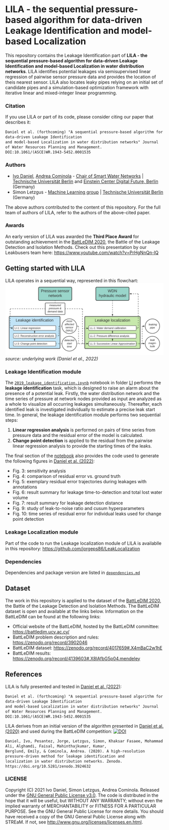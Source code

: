 # LILA - the sequential pressure-based algorithm for data-driven Leakage Identification and model-based Localization
This repository contains the Leakage Identification part of **LILA - the sequential pressure-based algorithm for data-driven Leakage Identification
and model-based Localization in water distribution networks**. LILA identifies potential leakages via semisupervised linear regression of pairwise sensor pressure data and provides the location of theis nearest sensor. LILA also locates leaky pipes relying on an initial set of candidate pipes and a simulation-based optimization framework with iterative linear and mixed-integer linear programming.

### Citation
If you use LILA or part of its code, please consider citing our paper that describes it:
```
Daniel et al. (forthcoming) "A sequential pressure-based algorithm for data-driven Leakage Identification
and model-based Localization in water distribution networks" Journal of Water Resources Planning and Management.
DOI:10.1061/(ASCE)WR.1943-5452.0001535
```
### Authors
- [Ivo Daniel](https://www.swn.tu-berlin.de/menue/team/msc_ivo_daniel/), [Andrea Cominola](https://www.swn.tu-berlin.de/menue/team/prof_dr_andrea_cominola/) - [Chair of Smart Water Networks](https://swn.tu-berlin.de) | [Technische Universität Berlin](https://tu.berlin) and [Einstein Center Digital Future, Berlin](https://digital-future.berlin) (Germany)
- Simon Letzgus - [Machine Learning group](https://www.ml.tu-berlin.de/menue/machine_learning/) | [Technische Universität Berlin](https://tu.berlin) (Germany)

The above authors contributed to the content of this repository. For the full team of authors of LILA, refer to the authors of the above-cited paper.

### Awards
An early version of LILA was awarded the **Third Place Award** for outstanding achievement in the [BattLeDIM 2020](https://battledim.ucy.ac.cy), the Battle of the Leakage Detection and Isolation Methods. Check out this presentation by our Leakbusers team here: https://www.youtube.com/watch?v=PrHgNnQn-lQ

## Getting started with LILA
LILA operates in a sequential way, represented in this flowchart:
![flowchart](LILA_flowchart.png)
*source: underlying work (Daniel et al., 2022)*

### Leakage Identification module
The [```2019_leakage_identification.ipynb```](LI/2019_leakage_identification.ipynb) notebook in folder [LI](LI/) performs the **leakage identification** task, which is designed to raise an alarm about the presence of a potential leak. Firstly, the water distribution network and the time series of pressure at network nodes provided as input are analyzed as a whole to visualize all occurring leakages simultaneously. Thereafter, each identified leak is investigated individually to estimate a precise leak start time.
In general, the leakage identification module performs two sequential steps:
1. **Linear regression analysis** is performed on pairs of time series from pressure data and the residual error of the model is calculated.
2. **Change point detection** is applied to the residual from the pairwise linear regression analysis to provide the starting times of the leaks.

The final section of the [notebook](LI/2019_leakage_identification.ipynb) also provides the code used to generate the following figures in [Daniel et al. (2022)](DOI:10.1061/(ASCE)WR.1943-5452.0001535):
- Fig. 3: sensitivity analysis
- Fig. 4: comparison of residual error vs. ground truth
- Fig. 5: exemplary residual error trajectories during leakages with annotations
- Fig. 6: result summary for leakage time-to-detection and total lost water volume
- Fig. 7: result summary for leakage detection distance
- Fig. 9: study of leak-to-noise ratio and cusum hyperparameters
- Fig. 10: time series of residual error for individual leaks used for change point detection

### Leakage Localization module
Part of the code to run the Leakage localization module of LILA is availablle in this repository:
https://github.com/jorgeps86/LeakLocalization

### Dependencies
Dependencies and package version are listed in [```dependencies.md```](https://github.com/SWN-group-at-TU-Berlin/LILA/blob/main/dependencies.md)

## Dataset
The work in this repository is applied to the dataset of the [BattLeDIM 2020](https://battledim.ucy.ac.cy/), the Battle of the Leakage Detection and Isolation Methods. The BattLeDIM dataset is open and available at the links below.
Information on the BattLeDIM can be found at the following links:
- Official website of the BattLeDIM, hosted by the BattLeDIM committee:  https://battledim.ucy.ac.cy/
- BattLeDIM problem description and rules: https://zenodo.org/record/3902046
- BattLeDIM dataset: https://zenodo.org/record/4017659#.X4mBaC2w1hE
- BattLeDIM results: https://zenodo.org/record/4139603#.X8lAfbG5p04.mendeley

## References
LILA is fully presented and tested in [Daniel et al. (2022)](DOI:10.1061/(ASCE)WR.1943-5452.0001535):
```
Daniel et al. (forthcoming) "A sequential pressure-based algorithm for data-driven Leakage Identification
and model-based Localization in water distribution networks" Journal of Water Resources Planning and Management.
DOI:10.1061/(ASCE)WR.1943-5452.0001535
```
LILA derives from an initial version of the algorithm presented in [Daniel et al. (2020)](https://doi.org/10.5281/zenodo.3924632) and used during the BattLeDIM competition: [![DOI](https://zenodo.org/badge/DOI/10.5281/zenodo.3924632.svg)](https://doi.org/10.5281/zenodo.3924632)
```
Daniel, Ivo, Pesantez, Jorge, Letzgus, Simon, Khaksar Fasaee, Mohammad Ali, Alghamdi, Faisal, Mahinthajkumar, Kumar,
Berglund, Emily, & Cominola, Andrea. (2020). A high-resolution pressure-driven method for leakage identification and
localization in water distribution networks. Zenodo. https://doi.org/10.5281/zenodo.3924632
```

### LICENSE
Copyright (C) 2021 Ivo Daniel, Simon Letzgus, Andrea Cominola. Released under the [GNU General Public License v3.0](LICENSE). The code is distributed in the hope that it will be useful, but WITHOUT ANY WARRANTY; without even the implied warranty of MERCHANTABILITY or FITNESS FOR A PARTICULAR PURPOSE. See the GNU General Public License for more details. You should have received a copy of the GNU General Public License along with STREaM. If not, see http://www.gnu.org/licenses/licenses.en.html.
